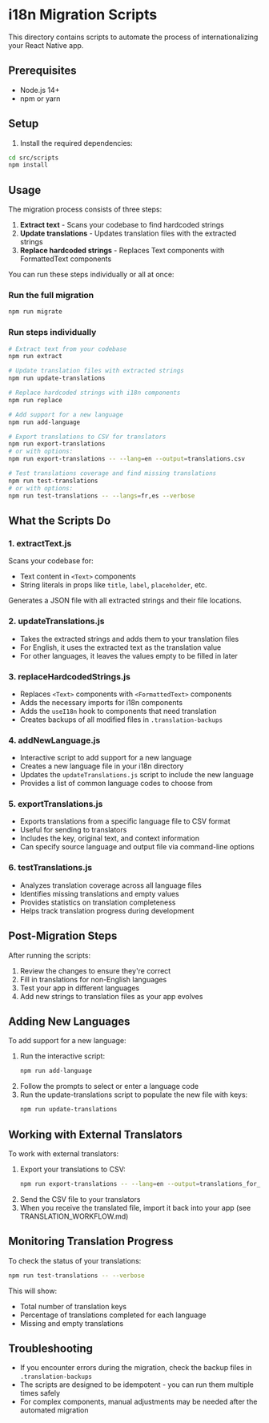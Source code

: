 # i18n Migration Scripts

This directory contains scripts to automate the process of internationalizing your React Native app.

## Prerequisites

- Node.js 14+
- npm or yarn

## Setup

1. Install the required dependencies:

```bash
cd src/scripts
npm install
```

## Usage

The migration process consists of three steps:

1. **Extract text** - Scans your codebase to find hardcoded strings
2. **Update translations** - Updates translation files with the extracted strings
3. **Replace hardcoded strings** - Replaces Text components with FormattedText components

You can run these steps individually or all at once:

### Run the full migration

```bash
npm run migrate
```

### Run steps individually

```bash
# Extract text from your codebase
npm run extract

# Update translation files with extracted strings
npm run update-translations

# Replace hardcoded strings with i18n components
npm run replace

# Add support for a new language
npm run add-language

# Export translations to CSV for translators
npm run export-translations
# or with options:
npm run export-translations -- --lang=en --output=translations.csv

# Test translations coverage and find missing translations
npm run test-translations
# or with options:
npm run test-translations -- --langs=fr,es --verbose
```

## What the Scripts Do

### 1. extractText.js

Scans your codebase for:
- Text content in `<Text>` components
- String literals in props like `title`, `label`, `placeholder`, etc.

Generates a JSON file with all extracted strings and their file locations.

### 2. updateTranslations.js

- Takes the extracted strings and adds them to your translation files
- For English, it uses the extracted text as the translation value
- For other languages, it leaves the values empty to be filled in later

### 3. replaceHardcodedStrings.js

- Replaces `<Text>` components with `<FormattedText>` components
- Adds the necessary imports for i18n components
- Adds the `useI18n` hook to components that need translation
- Creates backups of all modified files in `.translation-backups`

### 4. addNewLanguage.js

- Interactive script to add support for a new language
- Creates a new language file in your i18n directory
- Updates the `updateTranslations.js` script to include the new language
- Provides a list of common language codes to choose from

### 5. exportTranslations.js

- Exports translations from a specific language file to CSV format
- Useful for sending to translators
- Includes the key, original text, and context information
- Can specify source language and output file via command-line options

### 6. testTranslations.js

- Analyzes translation coverage across all language files
- Identifies missing translations and empty values
- Provides statistics on translation completeness
- Helps track translation progress during development

## Post-Migration Steps

After running the scripts:

1. Review the changes to ensure they're correct
2. Fill in translations for non-English languages
3. Test your app in different languages
4. Add new strings to translation files as your app evolves

## Adding New Languages

To add support for a new language:

1. Run the interactive script:
   ```bash
   npm run add-language
   ```
2. Follow the prompts to select or enter a language code
3. Run the update-translations script to populate the new file with keys:
   ```bash
   npm run update-translations
   ```

## Working with External Translators

To work with external translators:

1. Export your translations to CSV:
   ```bash
   npm run export-translations -- --lang=en --output=translations_for_translation.csv
   ```
2. Send the CSV file to your translators
3. When you receive the translated file, import it back into your app (see TRANSLATION_WORKFLOW.md)

## Monitoring Translation Progress

To check the status of your translations:

```bash
npm run test-translations -- --verbose
```

This will show:
- Total number of translation keys
- Percentage of translations completed for each language
- Missing and empty translations

## Troubleshooting

- If you encounter errors during the migration, check the backup files in `.translation-backups`
- The scripts are designed to be idempotent - you can run them multiple times safely
- For complex components, manual adjustments may be needed after the automated migration 